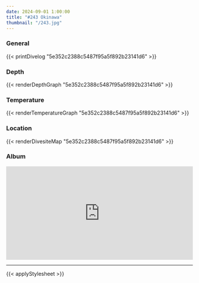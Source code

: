 ```yaml
---
date: 2024-09-01 1:00:00
title: "#243 Okinawa"
thumbnail: "/243.jpg"
---
```


### General

{{< printDivelog "5e352c2388c5487f95a5f892b23141d6" >}}

### Depth

{{< renderDepthGraph "5e352c2388c5487f95a5f892b23141d6" >}}

### Temperature

{{< renderTemperatureGraph "5e352c2388c5487f95a5f892b23141d6" >}}

### Location

{{< renderDivesiteMap "5e352c2388c5487f95a5f892b23141d6" >}}

### Album

<div class='lr_embed' style='position: relative; padding-bottom: 50%; height: 0; overflow: hidden;'><iframe id='iframe' src='https://lightroom.adobe.com/embed/shares/485c6d7615db4100b1dd6b6c7afa54f5/slideshow?background_color=%232D2D2D&color=%23999999' frameborder='0'style='width:100%; height:100%; position: absolute; top:0; left:0;' ></iframe></div>

---

{{< applyStylesheet >}}
